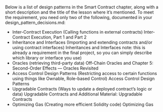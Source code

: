 Below is a list of design patterns in the Smart Contract chapter, along with a short description and the title
of the lesson where it’s mentioned. To meet the requirement, you need only two of the following,
documented in your design_pattern_decisions.md:

- Inter-Contract Execution (Calling functions in external contracts) Inter-Contract Execution, Part 1 and Part 2
- Inheritance and Interfaces (Importing and extending contracts and/or using contract interfaces) Inheritances and Interfaces
            note: this is already a requirement in the final project, so you can simply describe which library or interface you use)
- Oracles (retrieving third-party data) Off-Chain Oracles and Chapter 5: Second-Order Effects — Oracles Revisited
- Access Control Design Patterns (Restricting access to certain functions using things like Ownable, Role-based Control) Access Control Design Patterns
- Upgradable Contracts (Ways to update a deployed contract’s logic or data) Upgradable Contracts and Additional Material: Upgradable Contracts
- Optimizing Gas (Creating more efficient Solidity code) Optimizing Gas
